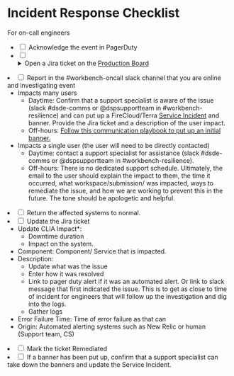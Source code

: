 # Incident Response Checklist
For on-call engineers

- <input type='checkbox'> Acknowledge the event in PagerDuty
- <input type='checkbox'> <details><summary>Open a Jira ticket on the [Production Board](https://broadworkbench.atlassian.net/secure/RapidBoard.jspa?rapidView=15&projectKey=PROD&selectedIssue=PROD-324)</summary>
    - Create a new ticket with fields summary, description, CLIA Impact (TBD if not known).  Set severity based on [Terra Support SLA](https://docs.google.com/spreadsheets/d/1Qcfve-nHlS0Udq31nZlfwBDjguhsJ8sxm0Q7RqfZM8o/edit?usp=sharing), defaulting to “Blocker”
    - Assign to yourself if you are investigating the issue</details>
- <input type='checkbox'> Report in the #workbench-oncall slack channel that you are online and investigating event
    - Impacts many users
        - Daytime: Confirm that a support specialist is aware of the issue (slack #dsde-comms or @dspsupportteam in #workbench-resilience) and can put up a FireCloud/Terra [Service Incident](https://broadinstitute.zendesk.com/hc/en-us/sections/360003692231-Service-Notifications) and banner. Provide the Jira ticket and a description of the user impact.
        - Off-hours: [Follow this communication playbook to put up an initial banner.](https://docs.google.com/document/d/1E2qSIQECBBS0daWa_VXAOprdV5H_zvirgryTbxbPTDg/edit)
    - Impacts a single user (the user will need to be directly contacted)
        - Daytime: contact a support specialist for assistance (slack #dsde-comms or @dspsupportteam in #workbench-resilience). 
        - Off-hours:  There is no dedicated support schedule. Ultimately, the email to the user should explain the impact to them, the time it occurred, what workspace/submission/ was impacted, ways to remediate the issue, and how we are working to prevent this in the future. The tone should be apologetic and helpful. 
- <input type='checkbox'> Return the affected systems to normal.
- <input type='checkbox'> Update the Jira ticket
    - Update CLIA Impact*: 
        - Downtime duration
        - Impact on the system. 
    - Component: Component/ Service that is impacted.
    - Description:
        - Update what was the issue
        - Enter how it was resolved
        - Link to pager duty alert if it was an automated alert. Or link to slack message that first indicated the issue. This is to get as close to time of incident for engineers that will follow up the investigation and dig into the logs.
        - Gather logs
    - Error Failure Time: Time of error failure as that can 
    - Origin: Automated alerting systems such as New Relic or human (Support team, CS)
- <input type='checkbox'> Mark the ticket Remediated
- <input type='checkbox'> If a banner has been put up, confirm that a support specialist can take down the banners and update the Service Incident.


